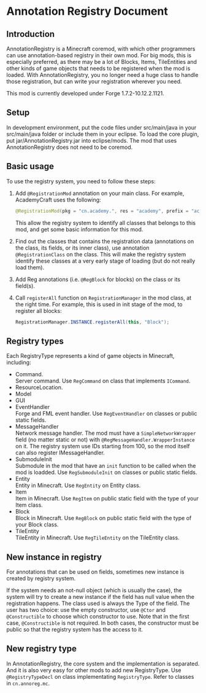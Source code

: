 Annotation Registry Document
===

Introduction
---
AnnotationRegistry is a Minecraft coremod, with which other programmers can use annotation-based registry in their own mod. For big mods, this is especially preferred, as there may be a lot of Blocks, Items, TileEntities and other kinds of game objects that needs to be registered when the mod is loaded. With AnnotationRegistry, you no longer need a huge class to handle those registration, but can write your registration wherever you need.

This mod is currently developed under Forge 1.7.2-10.12.2.1121.

Setup
---
In development environment, put the code files under src/main/java in your src/main/java folder or include them in your eclipse. To load the core plugin, put jar/AnnotationRegistry.jar into eclipse/mods. The mod that uses AnnotationRegistry does not need to be coremod.

Basic usage
---
To use the registry system, you need to follow these steps:

1. Add ```@RegistrationMod``` annotation on your main class. For example, AcademyCraft uses the following:
    ```java
    @RegistrationMod(pkg = "cn.academy.", res = "academy", prefix = "ac_")
    ```
    This allow the registry system to identify all classes that belongs to this mod, and get some basic information for this mod.

2. Find out the classes that contains the registration data (annotations on the class, its fields, or its inner class), use annotation ```@RegistrationClass``` on the class. This will make the registry system identify these classes at a very early stage of loading (but do not really load them).

3. Add Reg annotations (i.e. ```@RegBlock``` for blocks) on the class or its field(s).

4. Call ```registerAll``` function on ```RegistrationManager``` in the mod class, at the right time. For example, this is used in init stage of the mod, to register all blocks:
    ```java
    RegistrationManager.INSTANCE.registerAll(this, "Block");
    ```

Registry types
---
Each RegistryType represents a kind of game objects in Minecraft, including:

* Command.<br/>
    Server command. Use ```RegCommand``` on class that implements ```ICommand```.
* ResourceLocation.
* Model
* GUI
* EventHandler<br/>
    Forge and FML event handler. Use ```RegEventHandler``` on classes or public static fields.
* MessageHandler<br/>
    Network message handler. The mod must have a ```SimpleNetworkWrapper``` field (no matter static or not) with ```@RegMessageHandler.WrapperInstance``` on it. The registry system use IDs starting from 100, so the mod itself can also register IMessageHandler.
* SubmoduleInit<br/>
    Submodule in the mod that have an ```init``` function to be called when the mod is loadded. Use ```RegSubmoduleInit``` on classes or public static fields.
* Entity<br/>
    Entity in Minecraft. Use ```RegEntity``` on Entity class.
* Item<br/>
    Item in Minecraft. Use ```RegItem``` on public static field with the type of your Item class.
* Block<br/>
    Block in Minecraft. Use ```RegBlock``` on public static field with the type of your Block class.
* TileEntity<br/>
    TileEntity in Minecraft. Use ```RegTileEntity``` on the TileEntity class.

New instance in registry
---
For annotations that can be used on fields, sometimes new instance is created by registry system. 

If the system needs an not-null object (which is usually the case), the system will try to create a new instance if the field has null value when the registration happens. The class used is always the Type of the field. The user has two choice: use the empty constructor, use ```@Ctor``` and ```@Constructible``` to choose which constructor to use. Note that in the first case, ```@Constructible``` is not required. In both cases, the constructor must be public so that the registry system has the access to it.

New registry type
---
In AnnotationRegistry, the core system and the implementation is separated. And it is also very easy for other mods to add new RegistryType. Use ```@RegistryTypeDecl``` on class implementating ```RegistryType```. Refer to classes in ```cn.annoreg.mc```.
